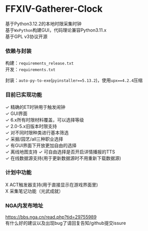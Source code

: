 # FFXIV-Gatherer-Clock

基于Python3.12.2的本地时限采集时钟  
基于`WxPython`构建GUI，代码理论兼容Python3.11.x  
基于GPL v3协议开源  

### 依赖与封装
构建：`requirements_release.txt`  
开发：`requirements.txt`  
  
封装：`auto-py-to-exe`(`pyinstaller==5.13.2`)，使用`upx==4.2.4`压缩

### 目前已实现功能</br>

✓ 精确的ET时钟用于触发闹钟  
✓ GUI界面  
✓ 6.x所有时限材料覆盖，可以选择等级  
✓ 2.0-5.x旧版本时限支持  
✓ 对不同时限种类进行基本筛选  
✓ 采掘/园艺/all三种职业选择  
✓ 有GUI界面下开放更加自由的选择  
✓ 离线地图支持
✓ 可自由选择是否开启详情播报的TTS  
✓ 在线数据源支持(用于更新数据源时不用重新下载数据源)  

### 计划中功能

X ACT触发器支持(用于直接显示在游戏界面里)  
X 采集笔记功能（光武成就）

### NGA内发布地址

https://bbs.nga.cn/read.php?tid=29755989  
有什么好的建议以及出现bug了请回复告知/github提交issure  
